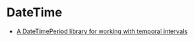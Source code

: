 # DateTime

* [A DateTimePeriod library for working with temporal intervals](https://github.com/pwm/datetime-period)
